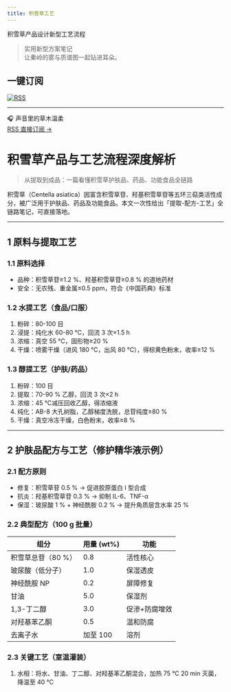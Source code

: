 ```yaml
---
title: 积雪草工艺
---
```

积雪草产品设计新型工艺流程
> 实用新型方案笔记  
让秦岭的雾与质谱图一起钻进耳朵。  

## 一键订阅  
[![RSS](https://img.shields.io/badge/RSS-订阅-orange?style=flat-square&logo=rss)](https://anchor.fm/s/108fef5d4/podcast/rss)  

---  
🎧 声音里的草木温柔  
[RSS 直接订阅 →](https://anchor.fm/s/108fef5d4/podcast/rss)
# 积雪草产品与工艺流程深度解析
> 从提取到成品：一篇看懂积雪草护肤品、药品、功能食品全链路

积雪草（Centella asiatica）因富含积雪草苷、羟基积雪草苷等五环三萜类活性成分，被广泛用于护肤品、药品及功能食品。本文一次性给出「提取-配方-工艺」全链路笔记，可直接落地。

---

## 1 原料与提取工艺
### 1.1 原料选择
- 品种：积雪草苷≥1.2 %、羟基积雪草苷≥0.8 % 的道地药材
- 安全：无农残、重金属≤0.5 ppm，符合《中国药典》标准

### 1.2 水提工艺（食品/口服）
1. 粉碎：80-100 目
2. 浸提：纯化水 60-80 ℃，回流 3 次×1.5 h
3. 浓缩：真空 55 ℃，固形物≥20 %
4. 干燥：喷雾干燥（进风 180 ℃，出风 80 ℃），得棕黄色粉末，收率≥12 %

### 1.3 醇提工艺（护肤/药品）
1. 粉碎：100 目
2. 提取：70-90 % 乙醇，回流 3 次×2 h
3. 浓缩：45 ℃减压回收乙醇，得浓缩液
4. 纯化：AB-8 大孔树脂，乙醇梯度洗脱，总苷纯度≥80 %
5. 干燥：真空冷冻干燥，白色粉末，收率≥8 %

---

## 2 护肤品配方与工艺（修护精华液示例）
### 2.1 配方原则
- 修复：积雪草苷 0.5 % → 促进胶原蛋白 Ⅰ 型合成
- 抗炎：羟基积雪草苷 0.3 % → 抑制 IL-6、TNF-α
- 保湿：玻尿酸 1 % + 神经酰胺 0.2 % → 提升角质层含水率 25 %

### 2.2 典型配方（100 g 批量）
| 组分 | 用量 (wt%) | 功能 |
|---|---|---|
| 积雪草总苷（80 %） | 0.8 | 活性核心 |
| 玻尿酸（低分子） | 1.0 | 保湿透皮 |
| 神经酰胺 NP | 0.2 | 屏障修复 |
| 甘油 | 5.0 | 保湿剂 |
| 1,3-丁二醇 | 3.0 | 促渗+防腐增效 |
| 对羟基苯乙酮 | 0.5 | 温和防腐 |
| 去离子水 | 加至 100 | 溶剂 |

### 2.3 关键工艺（室温灌装）
1. 水相：将水、甘油、丁二醇、对羟基苯乙酮混合，加热 75 ℃ 20 min 灭菌，降温至 40 ℃
